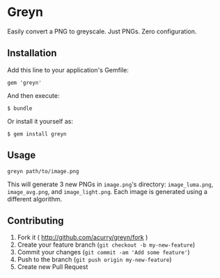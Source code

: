 # Greyn

Easily convert a PNG to greyscale. Just PNGs. Zero configuration.

## Installation

Add this line to your application's Gemfile:

    gem 'greyn'

And then execute:

    $ bundle

Or install it yourself as:

    $ gem install greyn

## Usage

    greyn path/to/image.png 

This will generate 3 new PNGs in `image.png`'s directory: `image_luma.png`, `image_avg.png`, and `image_light.png`. Each image is generated using a different algorithm.

## Contributing

1. Fork it ( http://github.com/acurry/greyn/fork )
2. Create your feature branch (`git checkout -b my-new-feature`)
3. Commit your changes (`git commit -am 'Add some feature'`)
4. Push to the branch (`git push origin my-new-feature`)
5. Create new Pull Request
